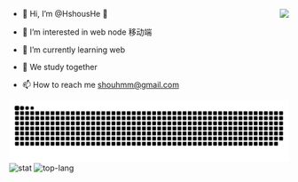- 👋 Hi, I’m @HshousHe 👋 <img src="https://cdn.jsdelivr.net/gh/cexll/staticfile@main/images/huaji.gif" align="right" height="50" />

- 👀 I’m interested in web node 移动端
- 🌱 I’m currently learning web
- 💞️ We study together
- 📫 How to reach me shouhmm@gmail.com

![snake](https://raw.githubusercontent.com/mowtwo/mowtwo/e02244409f36f107b2202ca03d5819600c2b6b56/assets/github-contribution-grid-snake.svg)
![stat](https://github-readme-stats.vercel.app/api?username=mowtwo)
![top-lang](https://github-readme-stats.vercel.app/api/top-langs/?username=mowtwo&layout=compact)
<!---
HshousHe/HshousHe is a ✨ special ✨ repository because its `README.md` (this file) appears on your GitHub profile.
You can click the Preview link to take a look at your changes.
--->
